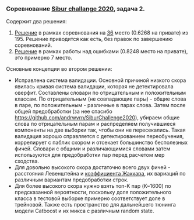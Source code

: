 ### Соревнование **[Sibur challange 2020](https://sibur.ai-community.com/competitions/4)**, задача 2.

Содержит два решения:
1. [Решение](https://github.com/vilka-lab/sibur_2020_2/tree/master/0.6209) в рамках соревнования на [36](https://sibur.ai-community.com/competitions/4/tasks/12/rating) место (0.6268 на привате) из 195. 
Решение приводится как есть, без правок по завершению соревнований.
2. [Решение](https://github.com/vilka-lab/sibur_2020_2/tree/master/0.8248) в рамках работы над ошибками (0.8248 место на привате), это примерно 7 место. 

Основные концепции во втором решении:
- Исправлена система валидации. Основной причиной низкого скора явилась кривая система валидации, которая не детектировала оверфит. 
Составлены словари по отрицательным и положительным классам. По отрицательным (не совпадающие пары) - общие слова в паре, по положительным - различные в парах слова.
Затем после общей предобработки (за нее спасибо https://github.com/andrwvrn/SiburChallenge2020), убираем общие слова по отрицательным парам и распределяем получившиеся
компоненты на две выборки так, чтобы они не пересекались. Такая валидация хорошо справляется с детектированием переобучения, коррелирует с паблик скором и отсекает большинство бесполезных фичей.
Словари с общими и различающимися словами затем используются для предобработки пар перед расчетом мер сходства.
- Для довольно высокого скора достаточно всего двух фичей - расстояния Левенштейна и [коэффициента Жаккара](https://en.wikipedia.org/wiki/Jaccard_index), их вариаций 
по различным вариантам предобработки строк. 
- Для более высокого скора нужно взять топ-K пар (K~1600) по предсказанной вероятности, поскольку доля положительного класса в тестовой выборке примерно соответствует доле в трейновой.
Также есть пространство для дальнейшего тюнинга модели Catboost и их микса с различным random state.
